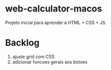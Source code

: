 # web-calculator-macos
Projeto inicial para aprender a HTML + CSS + JS.

# Backlog
  1. ajuste grid com CSS
  2. adicionar funcoes gerais aos botoes

